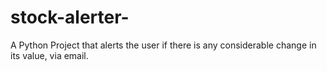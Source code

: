 # stock-alerter-
A Python Project that alerts the user if there is any considerable change in its value, via email.
